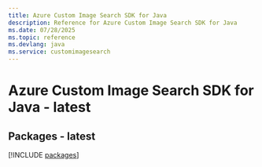 ```yaml
---
title: Azure Custom Image Search SDK for Java
description: Reference for Azure Custom Image Search SDK for Java
ms.date: 07/28/2025
ms.topic: reference
ms.devlang: java
ms.service: customimagesearch
---
```

# Azure Custom Image Search SDK for Java - latest
## Packages - latest
[!INCLUDE [packages](custom-image-search-index.md)]